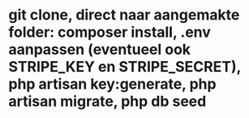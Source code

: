 <h1 Installatie </h1>
<p> git clone, direct naar aangemakte folder: composer install, .env aanpassen (eventueel ook STRIPE_KEY en STRIPE_SECRET), php artisan key:generate, php artisan migrate, php db seed </p>



